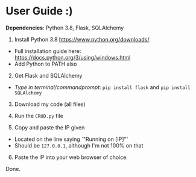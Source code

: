 # User Guide :)

**Dependencies**: Python 3.8, Flask, SQLAlchemy

1) Install Python 3.8 https://www.python.org/downloads/
- Full installation guide here: https://docs.python.org/3/using/windows.html
- Add Python to PATH also

2) Get Flask and SQLAlchemy
- *Type in terminal/commandprompt*: `pip install flask` and `pip install SQLAlchemy`

3) Download my code (all files)

4) Run the `CRUD.py` file

5) Copy and paste the IP given
- Located on the line saying `"Running on [IP]"'
- Should be `127.0.0.1`, although I'm not 100% on that

6) Paste the IP into your web browser of choice.

Done.
